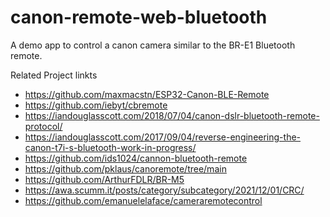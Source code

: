 # canon-remote-web-bluetooth

A demo app to control a canon camera similar to the BR-E1 Bluetooth remote.

Related Project linkts
* https://github.com/maxmacstn/ESP32-Canon-BLE-Remote
* https://github.com/iebyt/cbremote
* https://iandouglasscott.com/2018/07/04/canon-dslr-bluetooth-remote-protocol/
* https://iandouglasscott.com/2017/09/04/reverse-engineering-the-canon-t7i-s-bluetooth-work-in-progress/
* https://github.com/ids1024/cannon-bluetooth-remote
* https://github.com/pklaus/canoremote/tree/main
* https://github.com/ArthurFDLR/BR-M5
* https://awa.scumm.it/posts/category/subcategory/2021/12/01/CRC/
* https://github.com/emanuelelaface/cameraremotecontrol



